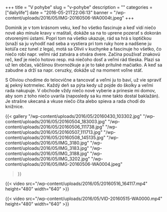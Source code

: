 +++
title = "V pohybe"
slug = "v-pohybe"
description = ""
categories = ["dailylife"]
date = "2016-05-21T22:06:13"
banner = "/wp-content/uploads/2016/05/IMG-20160506-WA0004t.jpeg"
+++

Dominik je v tom krásnom veku, keď ho všetko fascinuje a keď vidí niečo nové ako minule kravy v maštali, dokáže sa na to uprene pozerať s dokorán otvorenými ústami. Popri tom na
všetko ukazuje, rád sa hrá s loptičkou (snaží sa ju vyhodiť nad seba a vystiera pri tom ruky hore a
nadšene ju kotúľa cez tunel z lega), motá sa Olivii v kuchynke a fascinuje ho všetko, čo niečo robí
napr. veľmi rád zatvára a otvára dvere. Začína používať znakovú reč, keď je niečo hotovo resp. má
niečoho dosť a veľmi rád tlieska. Plazí sa už len občas, väčšinou štvornožkuje a je to také
prítulné mačiatko. A keď sa zabudne a drží sa napr. ceruzky, dokáže už na moment voľne stáť.

S Oliviou chodíme do telocvične a tancovať a veľmi ju to baví, už vie spraviť aj pekný kotrmelec.
Každý deň sa pýta kedy už pojde do školky a veľmi rada nakupuje. V obchode vždy niečo nové vyberie
a prinesie mi domov, aby som z toho niečo uvarila (naposledy sa ku mne takto dostal baklažán). Je
strašne ukecaná a vkuse niečo číta alebo spieva a rada chodí do knižnice.

{{< gallery
    "/wp-content/uploads/2016/05/20160430_103302.jpg"
    "/wp-content/uploads/2016/05/20160504_183003.jpg"
    "/wp-content/uploads/2016/05/20160506_111738.jpg"
    "/wp-content/uploads/2016/05/20160507_111713.jpg"
    "/wp-content/uploads/2016/05/20160508_145135.jpg"
    "/wp-content/uploads/2016/05/IMG_3180.jpg"
    "/wp-content/uploads/2016/05/IMG_3183.jpg"
    "/wp-content/uploads/2016/05/IMG_3188.jpg"
    "/wp-content/uploads/2016/05/IMG_3202.jpg"
    "/wp-content/uploads/2016/05/IMG-20160506-WA0004.jpeg"
>}}

{{< video src="/wp-content/uploads/2016/05/20160516_164117.mp4" height="480" width="640" >}}



{{< video src="/wp-content/uploads/2016/05/VID-20160515-WA0000.mp4" height="480" width="640" >}}

